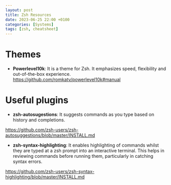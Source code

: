 ```yaml
---
layout: post
title: Zsh Resources
date: 2023-06-25 22:00 +0100
categories: [Systems]
tags: [zsh, cheatsheet]
---
```


# Themes

+ **Powerlevel10k**: It is a theme for Zsh. It emphasizes speed, flexibility and out-of-the-box experience.
https://github.com/romkatv/powerlevel10k#manual

# Useful plugins

+ **zsh-autosugestions**: It suggests commands as you type based on history and completions.

https://github.com/zsh-users/zsh-autosuggestions/blob/master/INSTALL.md

+ **zsh-syntax-highlighting**: It enables highlighting of commands whilst they are typed at a zsh prompt into an interactive terminal. This helps in reviewing commands before running them, particularly in catching syntax errors.
  
https://github.com/zsh-users/zsh-syntax-highlighting/blob/master/INSTALL.md

